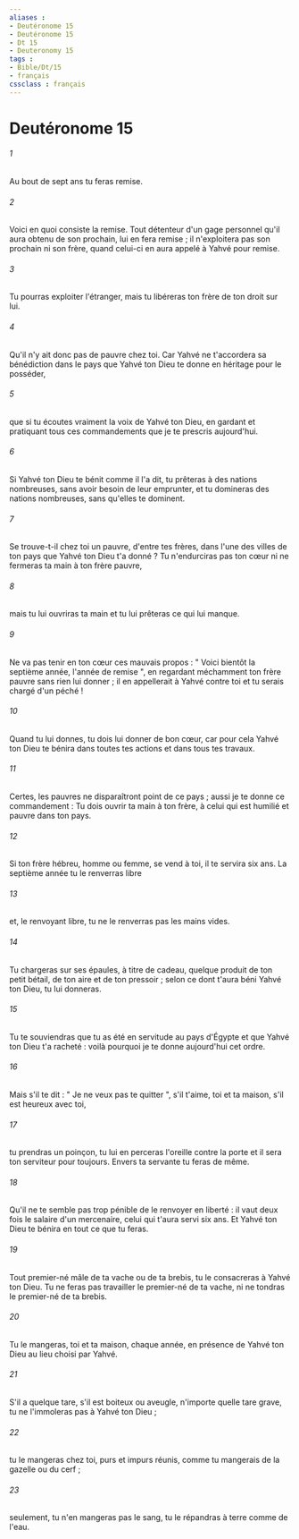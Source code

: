 ```yaml
---
aliases : 
- Deutéronome 15
- Deutéronome 15
- Dt 15
- Deuteronomy 15
tags : 
- Bible/Dt/15
- français
cssclass : français
---
```


# Deutéronome 15

###### 1
Au bout de sept ans tu feras remise. 
###### 2
Voici en quoi consiste la remise. Tout détenteur d'un gage personnel qu'il aura obtenu de son prochain, lui en fera remise ; il n'exploitera pas son prochain ni son frère, quand celui-ci en aura appelé à Yahvé pour remise. 
###### 3
Tu pourras exploiter l'étranger, mais tu libéreras ton frère de ton droit sur lui. 
###### 4
Qu'il n'y ait donc pas de pauvre chez toi. Car Yahvé ne t'accordera sa bénédiction dans le pays que Yahvé ton Dieu te donne en héritage pour le posséder, 
###### 5
que si tu écoutes vraiment la voix de Yahvé ton Dieu, en gardant et pratiquant tous ces commandements que je te prescris aujourd'hui. 
###### 6
Si Yahvé ton Dieu te bénit comme il l'a dit, tu prêteras à des nations nombreuses, sans avoir besoin de leur emprunter, et tu domineras des nations nombreuses, sans qu'elles te dominent. 
###### 7
Se trouve-t-il chez toi un pauvre, d'entre tes frères, dans l'une des villes de ton pays que Yahvé ton Dieu t'a donné ? Tu n'endurciras pas ton cœur ni ne fermeras ta main à ton frère pauvre, 
###### 8
mais tu lui ouvriras ta main et tu lui prêteras ce qui lui manque. 
###### 9
Ne va pas tenir en ton cœur ces mauvais propos : " Voici bientôt la septième année, l'année de remise ", en regardant méchamment ton frère pauvre sans rien lui donner ; il en appellerait à Yahvé contre toi et tu serais chargé d'un péché ! 
###### 10
Quand tu lui donnes, tu dois lui donner de bon cœur, car pour cela Yahvé ton Dieu te bénira dans toutes tes actions et dans tous tes travaux. 
###### 11
Certes, les pauvres ne disparaîtront point de ce pays ; aussi je te donne ce commandement : Tu dois ouvrir ta main à ton frère, à celui qui est humilié et pauvre dans ton pays. 
###### 12
Si ton frère hébreu, homme ou femme, se vend à toi, il te servira six ans. La septième année tu le renverras libre 
###### 13
et, le renvoyant libre, tu ne le renverras pas les mains vides. 
###### 14
Tu chargeras sur ses épaules, à titre de cadeau, quelque produit de ton petit bétail, de ton aire et de ton pressoir ; selon ce dont t'aura béni Yahvé ton Dieu, tu lui donneras. 
###### 15
Tu te souviendras que tu as été en servitude au pays d'Égypte et que Yahvé ton Dieu t'a racheté : voilà pourquoi je te donne aujourd'hui cet ordre. 
###### 16
Mais s'il te dit : " Je ne veux pas te quitter ", s'il t'aime, toi et ta maison, s'il est heureux avec toi, 
###### 17
tu prendras un poinçon, tu lui en perceras l'oreille contre la porte et il sera ton serviteur pour toujours. Envers ta servante tu feras de même. 
###### 18
Qu'il ne te semble pas trop pénible de le renvoyer en liberté : il vaut deux fois le salaire d'un mercenaire, celui qui t'aura servi six ans. Et Yahvé ton Dieu te bénira en tout ce que tu feras. 
###### 19
Tout premier-né mâle de ta vache ou de ta brebis, tu le consacreras à Yahvé ton Dieu. Tu ne feras pas travailler le premier-né de ta vache, ni ne tondras le premier-né de ta brebis. 
###### 20
Tu le mangeras, toi et ta maison, chaque année, en présence de Yahvé ton Dieu au lieu choisi par Yahvé. 
###### 21
S'il a quelque tare, s'il est boiteux ou aveugle, n'importe quelle tare grave, tu ne l'immoleras pas à Yahvé ton Dieu ; 
###### 22
tu le mangeras chez toi, purs et impurs réunis, comme tu mangerais de la gazelle ou du cerf ; 
###### 23
seulement, tu n'en mangeras pas le sang, tu le répandras à terre comme de l'eau. 
